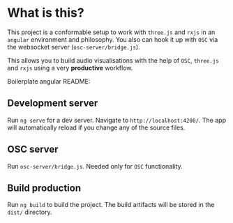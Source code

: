 # What is this?

This project is a conformable setup to work with `three.js` and `rxjs` in an `angular` environment and philosophy.
You also can hook it up with `OSC` via the websocket server (`osc-server/bridge.js`).

This allows you to build audio visualisations with the help of `OSC`, `three.js` and `rxjs` using a very **productive** workflow.


Boilerplate angular README:

## Development server

Run `ng serve` for a dev server. Navigate to `http://localhost:4200/`. The app will automatically reload if you change any of the source files.

## OSC server

Run `osc-server/bridge.js`. Needed only for `OSC` functionality.

## Build production

Run `ng build` to build the project. The build artifacts will be stored in the `dist/` directory.

